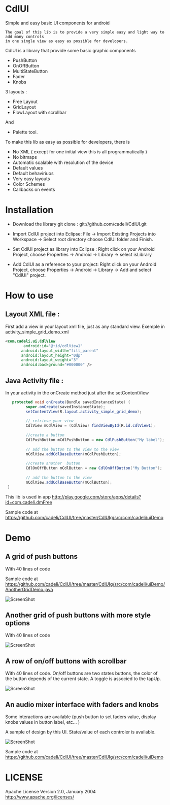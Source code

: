 CdlUI
=====

Simple and easy basic UI components for android 

~~~~
The goal of this lib is to provide a very simple easy and light way to add many controls 
in one single view as easy as possible for developers.
~~~~

CdlUI is a library  that provide some basic graphic components 
   - PushButton
   - OnOffButton
   - MultiStateButton
   - Fader
   - Knobs
   
3 layouts : 
   - Free Layout
   - GridLayout
   - FlowLayout with scrollbar

And
   - Palette tool.

To make this lib as easy as possible for developers,  there is 
  - No XML ( except for one initial view this is all programmatically )
  - No bitmaps
  - Automatic scalable with resolution of the device 
  - Default values 
  - Default behaviriuos 
  - Very easy layouts
  - Color Schemes
  - Callbacks on events


Installation
===

- Download the library git clone :
        git://github.com/cadeli/CdlUI.git
        
- Import CdlUI project into Eclipse: 
       File -> Import Existing Projects into Workspace -> Select root directory choose CdlUI folder and Finish.

- Set CdlUI project as library into Eclipse : 
       Right click on your Android Project, choose Properties -> Android -> Library -> select isLibrary

- Add CdlUI as a reference to your project: 
        Right click on your Android Project, choose Properties -> Android -> Library -> Add and select "CdlUI" project.


How to use 
===
Layout XML file : 
----

First add  a view in your layout xml file, just as any standard view.
Exemple in activity_simple_grid_demo.xml   
  
  ```xml
  <com.cadeli.ui.CdlView
          android:id="@+id/cdlView1"
         android:layout_width="fill_parent"
         android:layout_height="0dp"
         android:layout_weight="3"
         android:background="#000000" />
   ```

Java Activity file :
---- 

In your activity in the onCreate method just after the setContentView  
      
   ```java
      protected void onCreate(Bundle savedInstanceState) {
      		super.onCreate(savedInstanceState);
      		setContentView(R.layout.activity_simple_grid_demo);
      		
      		// retrieve your view
      		CdlView mCdlView = (CdlView) findViewById(R.id.cdlView1);
		
      		//create a button
      		CdlPushButton mCdlPushButton = new CdlPushButton("My label");
		
      		// add the button to the view to the view
      		mCdlView.addCdlBaseButton(mCdlPushButton);		
		
      		//create another  button
      		CdlOnOffButton mCdlButton = new CdlOnOffButton("My Button");
		
      		// add the button to the view
      		mCdlView.addCdlBaseButton(mCdlButton);
	}
   ```
  
This lib is used in app
http://play.google.com/store/apps/details?id=com.cadeli.dmFree
  

  
Sample code at 
https://github.com/cadeli/CdlUI/tree/master/CdlUIg/src/com/cadeli/uiDemo



Demo
====

A grid of push buttons
----

With 40 lines of code

Sample code at 
https://github.com/cadeli/CdlUI/tree/master/CdlUIg/src/com/cadeli/uiDemo/AnotherGridDemo.java

  ![ScreenShot](https://raw.github.com/cadeli/CdlUI/master/CdlUIg/screenshots/scr4.png?raw=true)

Another  grid of push buttons with more style options
----

With 40 lines of code

  ![ScreenShot](https://raw.github.com/cadeli/CdlUI/master/CdlUIg/screenshots/scr1.png?raw=true)

A row of on/off buttons with scrollbar
----

With 40 lines of code. On/off buttons are two states buttons, the color of the button depends of the current state. 
A toggle is associed to the tapUp.   

  ![ScreenShot](https://raw.github.com/cadeli/CdlUI/master/CdlUIg/screenshots/scr2.png?raw=true)

An audio mixer interface with faders and knobs
----

Some interactions are available (push button to set faders value, display knobs values in button label, etc... )


A sample of design by this UI. State/value of each controler is available.

  ![ScreenShot](https://raw.github.com/cadeli/CdlUI/master/CdlUIg/screenshots/scr3.png?raw=true)



Sample code at 
https://github.com/cadeli/CdlUI/tree/master/CdlUIg/src/com/cadeli/uiDemo

LICENSE
====
Apache License
                           Version 2.0, January 2004
                        http://www.apache.org/licenses/



